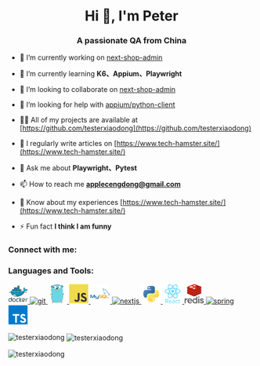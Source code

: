 <h1 align="center">Hi 👋, I'm Peter</h1>
<h3 align="center">A passionate QA from China</h3>


- 🔭 I’m currently working on [next-shop-admin](https://github.com/testerxiaodong/next-shop-admin)

- 🌱 I’m currently learning **K6、Appium、Playwright**

- 👯 I’m looking to collaborate on [next-shop-admin](https://github.com/testerxiaodong/next-shop-admin)

- 🤝 I’m looking for help with [appium/python-client](https://github.com/appium/python-client)

- 👨‍💻 All of my projects are available at [https://github.com/testerxiaodong](https://github.com/testerxiaodong)

- 📝 I regularly write articles on [https://www.tech-hamster.site/](https://www.tech-hamster.site/)

- 💬 Ask me about **Playwright、Pytest**

- 📫 How to reach me **applecengdong@gmail.com**

- 📄 Know about my experiences [https://www.tech-hamster.site/](https://www.tech-hamster.site/)

- ⚡ Fun fact **I think I am funny**

<h3 align="left">Connect with me:</h3>
<p align="left">
</p>

<h3 align="left">Languages and Tools:</h3>
<p align="left"> <a href="https://www.docker.com/" target="_blank" rel="noreferrer"> <img src="https://raw.githubusercontent.com/devicons/devicon/master/icons/docker/docker-original-wordmark.svg" alt="docker" width="40" height="40"/> </a> <a href="https://git-scm.com/" target="_blank" rel="noreferrer"> <img src="https://www.vectorlogo.zone/logos/git-scm/git-scm-icon.svg" alt="git" width="40" height="40"/> </a> <a href="https://golang.org" target="_blank" rel="noreferrer"> <img src="https://raw.githubusercontent.com/devicons/devicon/master/icons/go/go-original.svg" alt="go" width="40" height="40"/> </a> <a href="https://developer.mozilla.org/en-US/docs/Web/JavaScript" target="_blank" rel="noreferrer"> <img src="https://raw.githubusercontent.com/devicons/devicon/master/icons/javascript/javascript-original.svg" alt="javascript" width="40" height="40"/> </a> <a href="https://www.mysql.com/" target="_blank" rel="noreferrer"> <img src="https://raw.githubusercontent.com/devicons/devicon/master/icons/mysql/mysql-original-wordmark.svg" alt="mysql" width="40" height="40"/> </a> <a href="https://nextjs.org/" target="_blank" rel="noreferrer"> <img src="https://cdn.worldvectorlogo.com/logos/nextjs-2.svg" alt="nextjs" width="40" height="40"/> </a> <a href="https://www.python.org" target="_blank" rel="noreferrer"> <img src="https://raw.githubusercontent.com/devicons/devicon/master/icons/python/python-original.svg" alt="python" width="40" height="40"/> </a> <a href="https://reactjs.org/" target="_blank" rel="noreferrer"> <img src="https://raw.githubusercontent.com/devicons/devicon/master/icons/react/react-original-wordmark.svg" alt="react" width="40" height="40"/> </a> <a href="https://redis.io" target="_blank" rel="noreferrer"> <img src="https://raw.githubusercontent.com/devicons/devicon/master/icons/redis/redis-original-wordmark.svg" alt="redis" width="40" height="40"/> </a> <a href="https://spring.io/" target="_blank" rel="noreferrer"> <img src="https://www.vectorlogo.zone/logos/springio/springio-icon.svg" alt="spring" width="40" height="40"/> </a> <a href="https://www.typescriptlang.org/" target="_blank" rel="noreferrer"> <img src="https://raw.githubusercontent.com/devicons/devicon/master/icons/typescript/typescript-original.svg" alt="typescript" width="40" height="40"/> </a> </p>

<p><img align="left" src="https://github-readme-stats.vercel.app/api/top-langs?username=testerxiaodong&show_icons=true&locale=en&layout=compact" alt="testerxiaodong" /></p>

<p>&nbsp;<img align="center" src="https://github-readme-stats.vercel.app/api?username=testerxiaodong&show_icons=true&locale=en" alt="testerxiaodong" /></p>

<p><img align="center" src="https://github-readme-streak-stats.herokuapp.com/?user=testerxiaodong&" alt="testerxiaodong" /></p>
